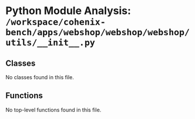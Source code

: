 # Python Module Analysis: `/workspace/cohenix-bench/apps/webshop/webshop/webshop/utils/__init__.py`

## Classes

No classes found in this file.


## Functions

No top-level functions found in this file.
